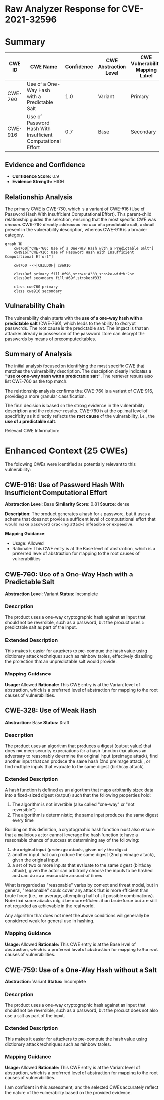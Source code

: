 # Raw Analyzer Response for CVE-2021-32596

# Summary
| CWE ID | CWE Name | Confidence | CWE Abstraction Level | CWE Vulnerability Mapping Label | CWE-Vulnerability Mapping Notes |
|---|---|---|---|---|---|
| CWE-760 | Use of a One-Way Hash with a Predictable Salt | 1.0 | Variant | Primary | Allowed |
| CWE-916 | Use of Password Hash With Insufficient Computational Effort | 0.7 | Base | Secondary | Allowed |

## Evidence and Confidence

*   **Confidence Score:** 0.9
*   **Evidence Strength:** HIGH

## Relationship Analysis
The primary CWE is CWE-760, which is a variant of CWE-916 (Use of Password Hash With Insufficient Computational Effort). This parent-child relationship guided the selection, ensuring that the most specific CWE was chosen. CWE-760 directly addresses the use of a predictable salt, a detail present in the vulnerability description, whereas CWE-916 is a broader category.

```mermaid
graph TD
    cwe760["CWE-760: Use of a One-Way Hash with a Predictable Salt"]
    cwe916["CWE-916: Use of Password Hash With Insufficient Computational Effort"]
    
    cwe760 -->|CHILDOF| cwe916
    
    classDef primary fill:#f96,stroke:#333,stroke-width:2px
    classDef secondary fill:#69f,stroke:#333
    
    class cwe760 primary
    class cwe916 secondary
```

## Vulnerability Chain
The vulnerability chain starts with the **use of a one-way hash with a predictable salt** (CWE-760), which leads to the ability to decrypt passwords. The root cause is the predictable salt. The impact is that an attacker already in possession of the password store can decrypt the passwords by means of precomputed tables.

## Summary of Analysis
The initial analysis focused on identifying the most specific CWE that matches the vulnerability description. The description clearly indicates a **"use of one-way hash with a predictable salt"**. The retriever results also list CWE-760 as the top match.

The relationship analysis confirms that CWE-760 is a variant of CWE-916, providing a more granular classification.

The final decision is based on the strong evidence in the vulnerability description and the retriever results. CWE-760 is at the optimal level of specificity as it directly reflects the **root cause** of the vulnerability, i.e., the **use of a predictable salt**.

Relevant CWE Information:

# Enhanced Context (25 CWEs)
The following CWEs were identified as potentially relevant to this vulnerability:

## CWE-916: Use of Password Hash With Insufficient Computational Effort
**Abstraction Level**: Base
**Similarity Score**: 0.81
**Source**: dense

**Description**:
The product generates a hash for a password, but it uses a scheme that does not provide a sufficient level of computational effort that would make password cracking attacks infeasible or expensive.

**Mapping Guidance**:
- Usage: Allowed
- Rationale: This CWE entry is at the Base level of abstraction, which is a preferred level of abstraction for mapping to the root causes of vulnerabilities.

## CWE-760: Use of a One-Way Hash with a Predictable Salt
**Abstraction Level**: Variant
**Status**: Incomplete

### Description
The product uses a one-way cryptographic hash against an input that should not be reversible, such as a password, but the product uses a predictable salt as part of the input.

### Extended Description

This makes it easier for attackers to pre-compute the hash value using dictionary attack techniques such as rainbow tables, effectively disabling the protection that an unpredictable salt would provide.

### Mapping Guidance
**Usage:** Allowed
**Rationale:** This CWE entry is at the Variant level of abstraction, which is a preferred level of abstraction for mapping to the root causes of vulnerabilities.

## CWE-328: Use of Weak Hash
**Abstraction:** Base
**Status:** Draft

### Description
The product uses an algorithm that produces a digest (output value) that does not meet security expectations for a hash function that allows an adversary to reasonably determine the original input (preimage attack), find another input that can produce the same hash (2nd preimage attack), or find multiple inputs that evaluate to the same digest (birthday attack).

### Extended Description

A hash function is defined as an algorithm that maps arbitrarily sized data into a fixed-sized digest (output) such that the following properties hold:

 1. The algorithm is not invertible (also called "one-way" or "not reversible")
 2. The algorithm is deterministic; the same input produces the same digest every time

 Building on this definition, a cryptographic hash function must also ensure that a malicious actor cannot leverage the hash function to have a reasonable chance of success at determining any of the following:

 1. the original input (preimage attack), given only the digest
 2. another input that can produce the same digest (2nd preimage attack), given the original input
 3. a set of two or more inputs that evaluate to the same digest (birthday attack), given the actor can arbitrarily choose the inputs to be hashed and can do so a reasonable amount of times

What is regarded as "reasonable" varies by context and threat model, but in general, "reasonable" could cover any attack that is more efficient than brute force (i.e., on average, attempting half of all possible combinations). Note that some attacks might be more efficient than brute force but are still not regarded as achievable in the real world.

Any algorithm that does not meet the above conditions will generally be considered weak for general use in hashing.

### Mapping Guidance
**Usage:** Allowed
**Rationale:** This CWE entry is at the Base level of abstraction, which is a preferred level of abstraction for mapping to the root causes of vulnerabilities.

## CWE-759: Use of a One-Way Hash without a Salt
**Abstraction:** Variant
**Status:** Incomplete

### Description
The product uses a one-way cryptographic hash against an input that should not be reversible, such as a password, but the product does not also use a salt as part of the input.

### Extended Description

This makes it easier for attackers to pre-compute the hash value using dictionary attack techniques such as rainbow tables.

### Mapping Guidance
**Usage:** Allowed
**Rationale:** This CWE entry is at the Variant level of abstraction, which is a preferred level of abstraction for mapping to the root causes of vulnerabilities.

I am confident in this assessment, and the selected CWEs accurately reflect the nature of the vulnerability based on the provided evidence.